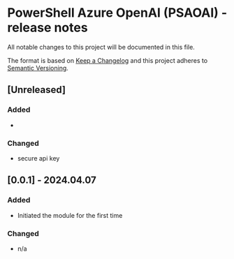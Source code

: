 # PowerShell Azure OpenAI (PSAOAI) - release notes

All notable changes to this project will be documented in this file.

The format is based on [Keep a Changelog](http://keepachangelog.com/) and this project adheres to [Semantic Versioning](http://semver.org/).

## [Unreleased]

### Added

- 

### Changed

- secure api key

## [0.0.1] - 2024.04.07

### Added

- Initiated the module for the first time

### Changed

- n/a
